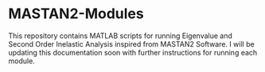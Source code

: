 # MASTAN2-Modules
This repository contains MATLAB scripts for running Eigenvalue and Second Order Inelastic Analysis inspired from MASTAN2 Software.
I will be updating this documentation soon with further instructions for running each module. 
